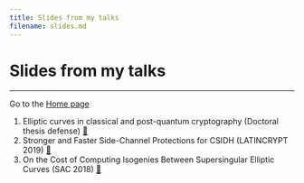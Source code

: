 ```yaml
---
title: Slides from my talks
filename: slides.md
--- 
```


# Slides from my talks

---

Go to the [Home page](index.md)

1. Elliptic curves in classical and post-quantum cryptography (Doctoral thesis defense) [&#x1f4be;](pdfs/PhD-defense.pdf)
1. Stronger and Faster Side-Channel Protections for CSIDH (LATINCRYPT 2019) [&#x1f4be;](pdfs/LATINCRYPT19.pdf)
1. On the Cost of Computing Isogenies Between Supersingular Elliptic Curves (SAC 2018) [&#x1f4be;](pdfs/SAC18.pdf)
